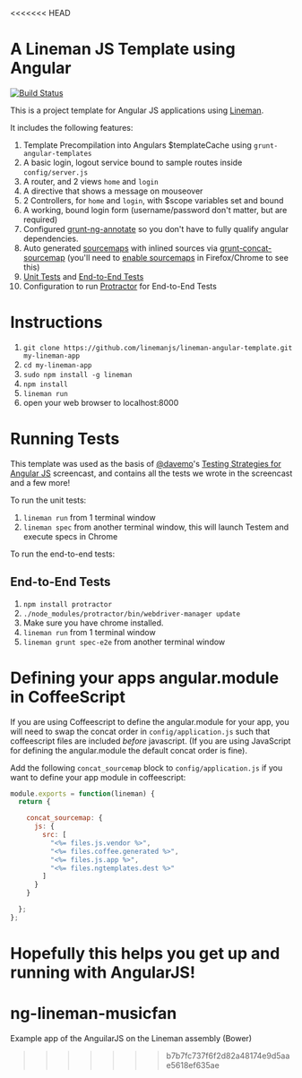 <<<<<<< HEAD
# A Lineman JS Template using Angular

[![Build Status](https://travis-ci.org/linemanjs/lineman-angular-template.png?branch=master)](https://travis-ci.org/linemanjs/lineman-angular-template)

This is a project template for Angular JS applications using [Lineman](http://www.linemanjs.com).

It includes the following features:

1. Template Precompilation into Angulars $templateCache using `grunt-angular-templates`
2. A basic login, logout service bound to sample routes inside `config/server.js`
3. A router, and 2 views `home` and `login`
4. A directive that shows a message on mouseover
5. 2 Controllers, for `home` and `login`, with $scope variables set and bound
6. A working, bound login form (username/password don't matter, but are required)
7. Configured [grunt-ng-annotate](https://github.com/mzgol/grunt-ng-annotate) so you don't have to fully qualify angular dependencies.
8. Auto generated [sourcemaps](http://www.html5rocks.com/en/tutorials/developertools/sourcemaps/) with inlined sources via [grunt-concat-sourcemap](https://github.com/kozy4324/grunt-concat-sourcemap) (you'll need to [enable sourcemaps](http://cl.ly/image/1d0X2z2u1E3b) in Firefox/Chrome to see this)
9. [Unit Tests](https://github.com/linemanjs/lineman-angular-template/tree/master/spec) and [End-to-End Tests](https://github.com/linemanjs/lineman-angular-template/tree/master/spec-e2e)
10. Configuration to run [Protractor](https://github.com/juliemr/protractor) for End-to-End Tests

# Instructions

1. `git clone https://github.com/linemanjs/lineman-angular-template.git my-lineman-app`
2. `cd my-lineman-app`
3. `sudo npm install -g lineman`
4. `npm install`
5. `lineman run`
6. open your web browser to localhost:8000

# Running Tests

This template was used as the basis of [@davemo](http://www.github.com/davemo)'s [Testing Strategies for Angular JS](http://www.youtube.com/watch?v=UYVcY9EJcRs) screencast, and contains all the tests we wrote in the screencast and a few more!

To run the unit tests:

1. `lineman run` from 1 terminal window
2. `lineman spec` from another terminal window, this will launch Testem and execute specs in Chrome

To run the end-to-end tests:

## End-to-End Tests

1. `npm install protractor`
2. `./node_modules/protractor/bin/webdriver-manager update`
3. Make sure you have chrome installed.
4. `lineman run` from 1 terminal window
5. `lineman grunt spec-e2e` from another terminal window

# Defining your apps angular.module in CoffeeScript

If you are using Coffeescript to define the angular.module for your app, you will need to swap the concat order in `config/application.js` such that coffeescript files are included _before_ javascript. (If you are using JavaScript for defining the angular.module the default concat order is fine).

Add the following `concat_sourcemap` block to `config/application.js` if you want to define your app module in coffeescript:

```javascript
module.exports = function(lineman) {
  return {

    concat_sourcemap: {
      js: {
        src: [
          "<%= files.js.vendor %>",
          "<%= files.coffee.generated %>",
          "<%= files.js.app %>",
          "<%= files.ngtemplates.dest %>"
        ]
      }
    }

  };
};
```

Hopefully this helps you get up and running with AngularJS!
=======
# ng-lineman-musicfan
Example app of the AnguilarJS on the Lineman assembly (Bower)
>>>>>>> b7b7fc737f6f2d82a48174e9d5aae5618ef635ae

